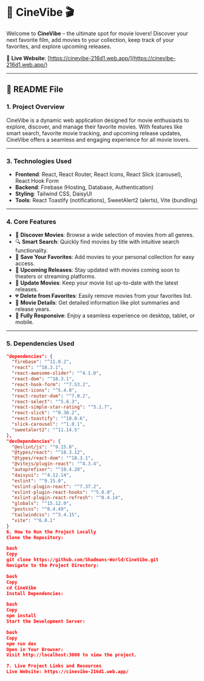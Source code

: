 # **🌟 CineVibe 🎬**  
Welcome to **CineVibe** – the ultimate spot for movie lovers! Discover your next favorite film, add movies to your collection, keep track of your favorites, and explore upcoming releases.  

🔗 **Live Website**: [https://cinevibe-216d1.web.app/](https://cinevibe-216d1.web.app/)  

---

## **📖 README File**  

### **1. Project Overview**  
CineVibe is a dynamic web application designed for movie enthusiasts to explore, discover, and manage their favorite movies. With features like smart search, favorite movie tracking, and upcoming release updates, CineVibe offers a seamless and engaging experience for all movie lovers.  

---



### **3. Technologies Used**  
- **Frontend**: React, React Router, React Icons, React Slick (carousel), React Hook Form  
- **Backend**: Firebase (Hosting, Database, Authentication)  
- **Styling**: Tailwind CSS, DaisyUI  
- **Tools**: React Toastify (notifications), SweetAlert2 (alerts), Vite (bundling)  

---

### **4. Core Features**  
- 🎥 **Discover Movies**: Browse a wide selection of movies from all genres.  
- 🔍 **Smart Search**: Quickly find movies by title with intuitive search functionality.  
- 💖 **Save Your Favorites**: Add movies to your personal collection for easy access.  
- 📅 **Upcoming Releases**: Stay updated with movies coming soon to theaters or streaming platforms.  
- 🔄 **Update Movies**: Keep your movie list up-to-date with the latest releases.  
- 💔 **Delete from Favorites**: Easily remove movies from your favorites list.  
- 📖 **Movie Details**: Get detailed information like plot summaries and release years.  
- 📱 **Fully Responsive**: Enjoy a seamless experience on desktop, tablet, or mobile.  

---

### **5. Dependencies Used**  
```json
"dependencies": {
  "firebase": "^11.0.2",
  "react": "^18.3.1",
  "react-awesome-slider": "^4.1.0",
  "react-dom": "^18.3.1",
  "react-hook-form": "^7.53.2",
  "react-icons": "^5.4.0",
  "react-router-dom": "^7.0.2",
  "react-select": "^5.8.3",
  "react-simple-star-rating": "^5.1.7",
  "react-slick": "^0.30.2",
  "react-toastify": "^10.0.6",
  "slick-carousel": "^1.8.1",
  "sweetalert2": "^11.14.5"
},
"devDependencies": {
  "@eslint/js": "^9.15.0",
  "@types/react": "^18.3.12",
  "@types/react-dom": "^18.3.1",
  "@vitejs/plugin-react": "^4.3.4",
  "autoprefixer": "^10.4.20",
  "daisyui": "^4.12.14",
  "eslint": "^9.15.0",
  "eslint-plugin-react": "^7.37.2",
  "eslint-plugin-react-hooks": "^5.0.0",
  "eslint-plugin-react-refresh": "^0.4.14",
  "globals": "^15.12.0",
  "postcss": "^8.4.49",
  "tailwindcss": "^3.4.15",
  "vite": "^6.0.1"
}
6. How to Run the Project Locally
Clone the Repository:

bash
Copy
git clone https://github.com/Shadmans-World/CineVibe.git
Navigate to the Project Directory:

bash
Copy
cd CineVibe
Install Dependencies:

bash
Copy
npm install
Start the Development Server:

bash
Copy
npm run dev
Open in Your Browser:
Visit http://localhost:3000 to view the project.

7. Live Project Links and Resources
Live Website: https://cinevibe-216d1.web.app/


